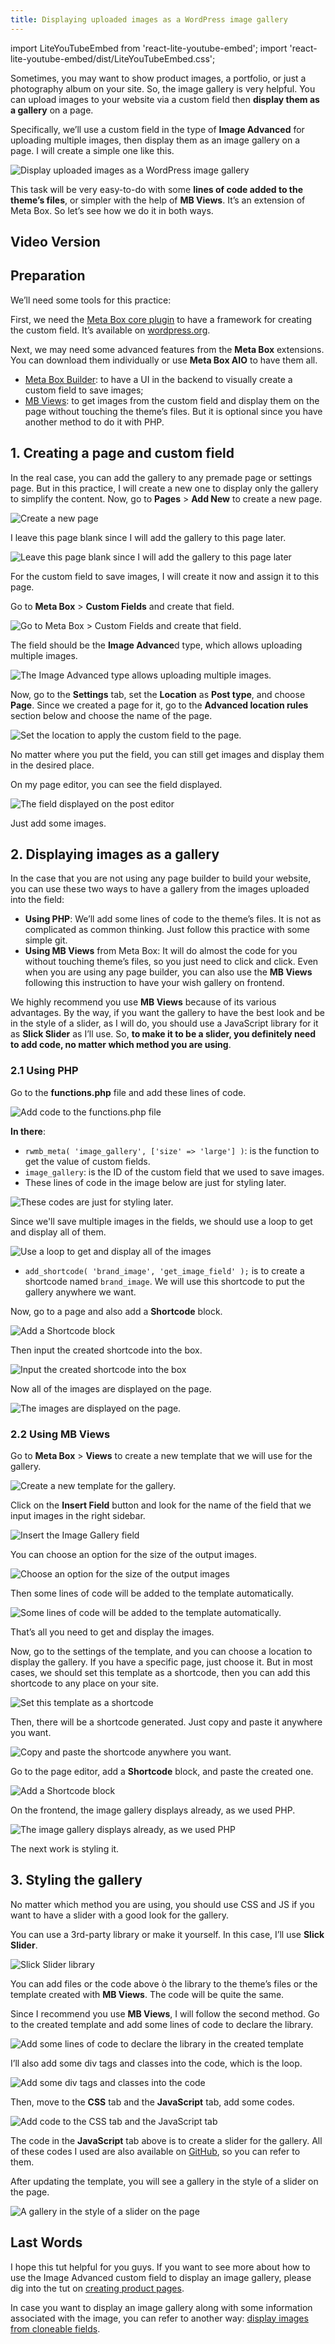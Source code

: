 ```yaml
---
title: Displaying uploaded images as a WordPress image gallery
---
```

import LiteYouTubeEmbed from 'react-lite-youtube-embed';
import 'react-lite-youtube-embed/dist/LiteYouTubeEmbed.css';

Sometimes, you may want to show product images, a portfolio, or just a photography album on your site. So, the image gallery is very helpful. You can upload images to your website via a custom field then **display them as a gallery** on a page.

Specifically, we’ll use a custom field in the type of **Image Advanced** for uploading multiple images, then display them as an image gallery on a page. I will create a simple one like this.

![Display uploaded images as a WordPress image gallery](https://i.imgur.com/zpncoql.gif)

This task will be very easy-to-do with some **lines of code added to the theme’s files**, or simpler with the help of **MB Views**. It’s an extension of Meta Box. So let’s see how we do it in both ways.

## Video Version

<LiteYouTubeEmbed id='6_gpRrPRh8E'/>

## Preparation

We’ll need some tools for this practice:

First, we need the [Meta Box core plugin](https://wordpress.org/plugins/meta-box/) to have a framework for creating the custom field. It’s available on [wordpress.org](https://wordpress.org/plugins/meta-box/).

Next, we may need some advanced features from the **Meta Box** extensions. You can download them individually or use **Meta Box AIO** to have them all.

* [Meta Box Builder](https://metabox.io/plugins/meta-box-builder/): to have a UI in the backend to visually create a custom field to save images;
* [MB Views](https://metabox.io/plugins/mb-views/): to get images from the custom field and display them on the page without touching the theme’s files. But it is optional since you have another method to do it with PHP.

## 1. Creating a page and custom field

In the real case, you can add the gallery to any premade page or settings page. But in this practice, I will create a new one to display only the gallery to simplify the content. Now, go to **Pages** > **Add New** to create a new page.

![Create a new page](https://i.imgur.com/JsWdMUU.png)

I leave this page blank since I will add the gallery to this page later.

![Leave this page blank since I will add the gallery to this page later](https://i.imgur.com/CiS4fR1.png)

For the custom field to save images, I will create it now and assign it to this page.

Go to **Meta Box** > **Custom Fields** and create that field.

![Go to Meta Box > Custom Fields and create that field.](https://i.imgur.com/KEqd0ZH.png)

The field should be the **Image Advance**d type, which allows uploading multiple images.

![The Image Advanced type allows uploading multiple images.](https://i.imgur.com/uTTRyfA.png)

Now, go to the **Settings** tab, set the **Location** as **Post type**, and choose **Page**. Since we created a page for it, go to the **Advanced location rules** section below and choose the name of the page.

![Set the location to apply the custom field to the page.](https://i.imgur.com/qsSafV2.png)

No matter where you put the field, you can still get images and display them in the desired place.

On my page editor, you can see the field displayed.

![The field displayed on the post editor](https://i.imgur.com/rrsvh0z.png)

Just add some images.

## 2. Displaying images as a gallery

In the case that you are not using any page builder to build your website, you can use these two ways to have a gallery from the images uploaded into the field:

* **Using PHP**: We’ll add some lines of code to the theme’s files. It is not as complicated as common thinking. Just follow this practice with some simple git.
* **Using MB Views** from Meta Box: It will do almost the code for you without touching theme’s files, so you just need to click and click. Even when you are using any page builder, you can also use the **MB Views** following this instruction to have your wish gallery on frontend.

We highly recommend you use **MB Views** because of its various advantages. By the way, if you want the gallery to have the best look and be in the style of a slider, as I will do, you should use a JavaScript library for it as **Slick Slider** as I’ll use. So, **to make it to be a slider, you definitely need to add code, no matter which method you are using**.

### 2.1 Using PHP

Go to the **functions.php** file and add these lines of code.

![Add code to the functions.php file](https://i.imgur.com/EflBRwW.png)

**In there**:

* `rwmb_meta( 'image_gallery', ['size' => 'large'] )`: is the function to get the value of custom fields.
* `image_gallery`: is the ID of the custom field that we used to save images.
* These lines of code in the image below are just for styling later.

![These codes are just for styling later.](https://i.imgur.com/lzcdYRv.png)

Since we'll save multiple images in the fields, we should use a loop to get and display all of them.

![Use a loop to get and display all of the images](https://i.imgur.com/ipbBy0C.png)

* `add_shortcode( 'brand_image', 'get_image_field' );` is to create a shortcode named `brand_image`. We will use this shortcode to put the gallery anywhere we want.

Now, go to a page and also add a **Shortcode** block.

![Add a Shortcode block](https://i.imgur.com/msHRyxG.png)

Then input the created shortcode into the box.

![Input the created shortcode into the box](https://i.imgur.com/dhJ8YSY.png)

Now all of the images are displayed on the page.

![The images are displayed on the page.](https://i.imgur.com/RqjmOc8.png)

### 2.2 Using MB Views

Go to **Meta Box** > **Views** to create a new template that we will use for the gallery.

![Create a new template for the gallery.](https://i.imgur.com/UfRUvDX.png)

Click on the **Insert Field** button and look for the name of the field that we input images in the right sidebar.

![Insert the Image Gallery field](https://i.imgur.com/MssHlpW.png)

You can choose an option for the size of the output images.

![Choose an option for the size of the output images](https://i.imgur.com/oAX3zsn.png)

Then some lines of code will be added to the template automatically.

![Some lines of code will be added to the template automatically.](https://i.imgur.com/LCd2QeO.png)

That’s all you need to get and display the images.

Now, go to the settings of the template, and you can choose a location to display the gallery. If you have a specific page, just choose it. But in most cases, we should set this template as a shortcode, then you can add this shortcode to any place on your site.

![Set this template as a shortcode](https://i.imgur.com/EOyDFRw.png)

Then, there will be a shortcode generated. Just copy and paste it anywhere you want.

![Copy and paste the shortcode anywhere you want.](https://i.imgur.com/UfzaRnx.png)

Go to the page editor, add a **Shortcode** block, and paste the created one.

![Add a Shortcode block](https://i.imgur.com/q6hJ5Bs.png)

On the frontend, the image gallery displays already, as we used PHP.

![The image gallery displays already, as we used PHP](https://i.imgur.com/RqjmOc8.png)

The next work is styling it.

## 3. Styling the gallery

No matter which method you are using, you should use CSS and JS if you want to have a slider with a good look for the gallery.

You can use a 3rd-party library or make it yourself. In this case, I’ll use **Slick Slider**.

![Slick Slider library](https://i.imgur.com/p0SbcoW.png)

You can add files or the code above ò the library to the theme’s files or the template created with **MB Views**. The code will be quite the same.

Since I recommend you use **MB Views**, I will follow the second method. Go to the created template and add some lines of code to declare the library.

![Add some lines of code to declare the library in the created template](https://i.imgur.com/06TouC4.png)

I’ll also add some div tags and classes into the code, which is the loop.

![Add some div tags and classes into the code](https://i.imgur.com/WkQduEt.png)

Then, move to the **CSS** tab and the **JavaScript** tab, add some codes.

![Add code to the CSS tab and the JavaScript tab](https://i.imgur.com/detC0uF.png)

The code in the **JavaScript** tab above is to create a slider for the gallery. All of these codes I used are also available on [GitHub](https://github.com/wpmetabox/tutorials/tree/master/displaying-images-as-gallery), so you can refer to them.

After updating the template, you will see a gallery in the style of a slider on the page.

![A gallery in the style of a slider on the page](https://i.imgur.com/zpncoql.gif)

## Last Words

I hope this tut helpful for you guys. If you want to see more about how to use the Image Advanced custom field to display an image gallery, please dig into the tut on [creating product pages](https://docs.metabox.io/tutorials/create-product-page/).

In case you want to display an image gallery along with some information associated with the image, you can refer to another way: [display images from cloneable fields](https://docs.metabox.io/tutorials/display-images-cloneable-fields-mb-views/).
